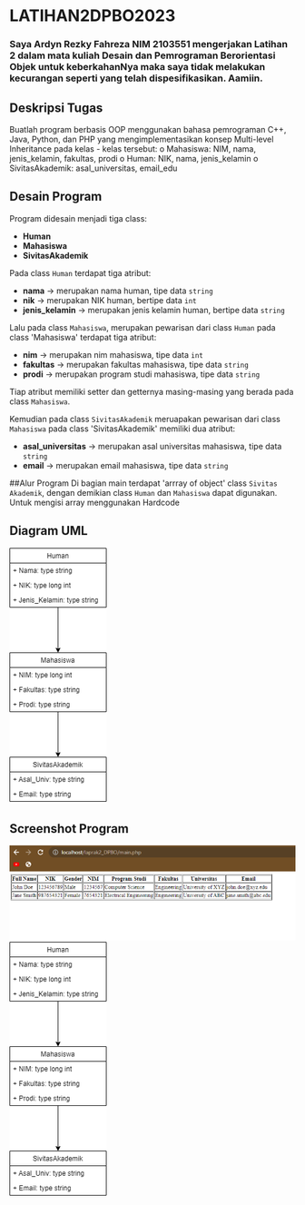 # LATIHAN2DPBO2023
### Saya Ardyn Rezky Fahreza NIM 2103551 mengerjakan Latihan 2 dalam mata kuliah Desain dan Pemrograman Berorientasi Objek untuk keberkahanNya maka saya tidak melakukan kecurangan seperti yang telah dispesifikasikan. Aamiin.

## Deskripsi Tugas
Buatlah program berbasis OOP menggunakan bahasa pemrograman C++, Java, Python, dan PHP yang mengimplementasikan konsep Multi-level Inheritance  pada kelas - kelas tersebut:
  o Mahasiswa: NIM, nama, jenis_kelamin, fakultas, prodi
  o Human: NIK, nama, jenis_kelamin
  o SivitasAkademik: asal_universitas, email_edu

## Desain Program
Program didesain menjadi tiga class:
* **Human**
* **Mahasiswa**
* **SivitasAkademik**

Pada class `Human` terdapat tiga atribut:
* **nama**               -> merupakan nama human, tipe data `string`
* **nik**                -> merupakan NIK human, bertipe data `int`
* **jenis_kelamin**      -> merupakan jenis kelamin human, bertipe data `string`

Lalu pada class `Mahasiswa`, merupakan pewarisan dari class `Human`
pada class 'Mahasiswa' terdapat tiga atribut:
* **nim**               -> merupakan nim mahasiswa, tipe data `int`
* **fakultas**          -> merupakan fakultas mahasiswa, tipe data `string`
* **prodi**             -> merupakan program studi mahasiswa, tipe data `string`

Tiap atribut memiliki setter dan getternya masing-masing yang berada pada class `Mahasiswa`.

Kemudian pada class `SivitasAkademik` meruapakan pewarisan dari class `Mahasiswa`
pada class 'SivitasAkademik' memiliki dua atribut:
* **asal_universitas**   -> merupakan asal universitas mahasiswa, tipe data `string`
* **email**              -> merupakan email mahasiswa, tipe data `string`

##Alur Program
Di bagian main terdapat 'arrray of object' class `Sivitas Akademik`, dengan demikian class `Human` dan `Mahasiswa` dapat digunakan. Untuk mengisi array menggunakan Hardcode

## Diagram UML
![Screenshot - ](https://github.com/ArdynRF/LATIHAN2DPBO2023/blob/main/laprak2/screenshot/Untitled%20Diagram.drawio.png)

## Screenshot Program
![Screenshot - ](https://github.com/ArdynRF/LATIHAN2DPBO2023/blob/main/laprak2/screenshot/Screenshot%202023-02-21%20180622.png)
![Screenshot - ](https://github.com/ArdynRF/LATIHAN2DPBO2023/blob/main/laprak2/screenshot/Untitled%20Diagram.drawio.png)

